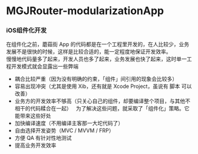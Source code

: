 # MGJRouter-modularizationApp
### iOS组件化开发  
在组件化之前，蘑菇街 App 的代码都是在一个工程里开发的，在人比较少，业务发展不是很快的时候，这样是比较合适的，能一定程度地保证开发效率。  
慢慢地代码量多了起来，开发人员也多了起来，业务发展也快了起来，这时单一工程开发模式就会显露出一些弊端  
- 耦合比较严重（因为没有明确的约束，「组件」间引用的现象会比较多）  
- 容易出现冲突（尤其是使用 Xib，还有就是 Xcode Project，虽说有 脚本 可以改善）  
- 业务方的开发效率不够高（只关心自己的组件，却要编译整个项目，与其他不相干的代码糅合在一起）  
为了解决这些问题，就采取了「组件化」策略。它能带来这些好处  
- 加快编译速度（不用编译主客那一大坨代码了）  
- 自由选择开发姿势（MVC / MVVM / FRP）  
- 方便 QA 有针对性地测试  
- 提高业务开发效率  
